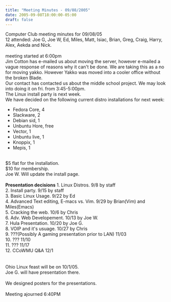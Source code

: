 ```yaml
---
title: "Meeting Minutes - 09/08/2005"
date: 2005-09-08T18:00:00-05:00
draft: false
---
```


Computer Club meeting minutes for 09/08/05<br>
   12 attended: Joe G, Joe W, Ed, Miles, Matt, Isiac, Brian, Greg, Craig, Harry, Alex, Aekda and Nick.<br>
<br>
meeting started at 6:00pm<br>
Jim Cotton has e-mailed us about moving the server, however e-mailed a vague response of reasons why it can't be done. We are taking this as a no for moving yakko. However Yakko was moved into a cooler office without the broken Blade.<br>
Our contact has contacted us about the middle school project.  We may look into doing it on fri. from 3:45-5:00pm.<br>
The Linux install party is next week.<br>
We have decided on the following current distro installations for next week:<br>
- Fedora Core, 4<br>
- Slackware, 2<br>
- Debian sid, 1<br>
- Unbuntu Hore, free<br>
- Vector, 1<br>
- Unbuntu live, 1<br>
- Knoppix, 1<br>
- Mepis, 1<br>
<br>
$5 flat for the installation.<br>
$10 for membership.<br>
Joe W. Will update the install page.<br> 
<br>
<b>Presentation decisions</b>
1. Linux Distros. 9/8 by staff<br>
2. Install party. 9/15 by staff<br>
3. Basic Linux Usage. 9/22 by Ed<br>
4. Advanced Text editing, E-macs vs. Vim. 9/29 by Brian(Vim) and Miles(Emacs)<br>
5. Cracking the web. 10/6 by Chris<br>
6. Adv. Web Developement. 10/13 by Joe W.<br>
7. Hula Presentation. 10/20 by Joe G.<br>
8. VOIP and it's usuage. 10/27 by Chris<br>
9. ???(Possibly A gaming presentation prior to LAN) 11/03<br>
10. ??? 11/10<br>
11. ??? 11/17<br>
12. CCoWMU Q&A 12/1<br>
<br>
<br>
Ohio Linux feast will be on 10/1/05.<br>
Joe G. will have presentation there.<br>
<br>
We designed posters for the presentations.<br>
<br>
Meeting ajourned 6:40PM<br>
